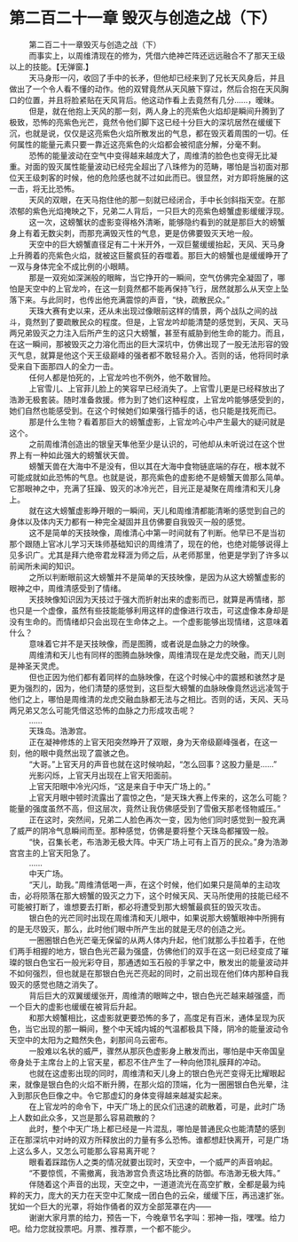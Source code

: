 <h1>第二百二十一章 毁灭与创造之战（下）</h1>
<div id="content">&nbsp&nbsp&nbsp&nbsp&nbsp&nbsp&nbsp&nbsp
 第二百二十一章毁灭与创造之战（下）
 <br/>&nbsp&nbsp&nbsp&nbsp&nbsp&nbsp&nbsp&nbsp
 而事实上，以周维清现在的修为，凭借六绝神芒阵还远远融合不了那天王级以上的技能。【无弹窗.】
 <br/>&nbsp&nbsp&nbsp&nbsp&nbsp&nbsp&nbsp&nbsp
 天马身形一闪，收回了手中的长矛，但他却已经来到了兄长天风身后，并且做出了一个令人看不懂的动作。他的双臂竟然从天风腋下穿过，然后合抱在天风胸口的位置，并且将脸紧贴在天风背后。他这动作看上去竟然有几分……，暧昧。
 <br/>&nbsp&nbsp&nbsp&nbsp&nbsp&nbsp&nbsp&nbsp
 但是，就在他抱上天风的那一刻，两人身上的亮紫色火焰却是瞬间升腾到了极致，恐怖的亮紫色光芒，竟然令他们脚下这已经十分巨大的深坑居然在缓缓下沉，也就是说，仅仅是这亮紫色火焰所散发出的气息，都在毁灭着周围的一切。任何属性的能量元素只要一靠近这亮紫色的火焰都会被彻底分解，分毫不剩。
 <br/>&nbsp&nbsp&nbsp&nbsp&nbsp&nbsp&nbsp&nbsp
 恐怖的能量波动在空气中变得越来越庞大了，周维清的脸色也变得无比凝重。对面的毁灭属性能量波动已经完全超出了八珠修为的范畴，哪怕是当初面对那位天王级刺客的时候，他的危险感也就不过如此而已。很显然，对方即将施展的这一击，将无比恐怖。
 <br/>&nbsp&nbsp&nbsp&nbsp&nbsp&nbsp&nbsp&nbsp
 天风的双眼，在天马抱住他的那一刻就已经闭合，手中长剑斜指天空。在那浓郁的紫色光焰掩映之下，兄弟二人背后，一只巨大的亮紫色螃蟹虚影缓缓浮现。
 <br/>&nbsp&nbsp&nbsp&nbsp&nbsp&nbsp&nbsp&nbsp
 这一次，这螃蟹状的虚影变得格外清晰，能够隐约看到的就是那巨大的螃蟹身上有着无数尖刺，而那充满毁灭性的气息，更是仿佛要毁灭天地一般。
 <br/>&nbsp&nbsp&nbsp&nbsp&nbsp&nbsp&nbsp&nbsp
 天空中的巨大螃蟹直径足有二十米开外，一双巨鳌缓缓抬起，天风、天马身上升腾着的亮紫色火焰，就被这巨鳌疯狂的吞噬着。那巨大的螃蟹也是缓缓睁开了一双与身体完全不成比例的小眼睛。
 <br/>&nbsp&nbsp&nbsp&nbsp&nbsp&nbsp&nbsp&nbsp
 那是一双宛如深渊般的眼眸，当它挣开的一瞬间，空气仿佛完全凝固了，哪怕是天空中的上官龙吟，在这一刻竟然都不能再保持飞行，居然就那么从天空上坠落下来。与此同时，也传出他充满震惊的声音，“快，疏散民众。”
 <br/>&nbsp&nbsp&nbsp&nbsp&nbsp&nbsp&nbsp&nbsp
 天珠大赛有史以来，还从未出现过像眼前这样的情景，两个战队之间的战斗，竟然到了要疏散民众的程度。但是，上官龙吟却能清楚的感觉到，天风、天马两兄弟毁灭之力注入后所产生的这只大螃蟹，甚至有威胁到他生命的能力。而且，在这一瞬间，那被毁灭之力溶化而出的巨大深坑中，仿佛出现了一股无法形容的毁灭气息，就算是他这个天王级巅峰的强者都不敢轻易介入。否则的话，他将同时承受来自下面那四人的全力一击。
 <br/>&nbsp&nbsp&nbsp&nbsp&nbsp&nbsp&nbsp&nbsp
 任何人都是怕死的，上官龙吟也不例外，他不敢冒险。
 <br/>&nbsp&nbsp&nbsp&nbsp&nbsp&nbsp&nbsp&nbsp
 上官雪儿、上官菲儿脸上的笑容早已经消失了。上官雪儿更是已经释放出了浩渺无极套装。随时准备救援。修为到了她们这种程度，上官龙吟能够感受到的，她们自然也能感受到。在这个时候她们如果强行插手的话，也只能是找死而已。
 <br/>&nbsp&nbsp&nbsp&nbsp&nbsp&nbsp&nbsp&nbsp
 那是什么生物？看着那巨大的螃蟹虚影，上官龙吟心中产生最大的疑问就是这个。
 <br/>&nbsp&nbsp&nbsp&nbsp&nbsp&nbsp&nbsp&nbsp
 之前周维清创造出的银皇天隼他至少是认识的，可他却从未听说过在这个世界上有一种如此强大的螃蟹状天兽。
 <br/>&nbsp&nbsp&nbsp&nbsp&nbsp&nbsp&nbsp&nbsp
 螃蟹天兽在大海中不是没有，但以其在大海中食物链底端的存在，根本就不可能成就如此恐怖的气息。也就是说，那亮紫色的虚影绝不是螃蟹天兽那么简单。它那眼神之中，充满了狂躁、毁灭的冰冷光芒，目光正是凝聚在周维清和天儿身上。
 <br/>&nbsp&nbsp&nbsp&nbsp&nbsp&nbsp&nbsp&nbsp
 就在这大螃蟹虚影睁开眼的一瞬间，天儿和周维清都能清晰的感觉到自己的身体以及体内天力都有一种完全凝固并且仿佛要自我毁灭一般的感觉。
 <br/>&nbsp&nbsp&nbsp&nbsp&nbsp&nbsp&nbsp&nbsp
 这不是简单的天技映像，周维清心中第一时间就有了判断。他早已不是当初那个跟随上官冰儿学习天珠师基础知识的周维清了，现在的他，也绝对能够说得上见多识广。尤其是拜六绝帝君龙释涯为师之后，从老师那里，他更是学到了许多以前闻所未闻的知识。
 <br/>&nbsp&nbsp&nbsp&nbsp&nbsp&nbsp&nbsp&nbsp
 之所以判断眼前这大螃蟹并不是简单的天技映像，是因为从这大螃蟹虚影的眼神之中，周维清感受到了情绪。
 <br/>&nbsp&nbsp&nbsp&nbsp&nbsp&nbsp&nbsp&nbsp
 天技映像知识因为天技过于强大而折射出来的虚影而已，就算是再情绪，那也只是一个虚像，虽然有些技能能够利用这样的虚像进行攻击，可这虚像本身却是没有生命的。而情绪却只会出现在生命体之上。一个虚影能够出现情绪，这意味着什么？
 <br/>&nbsp&nbsp&nbsp&nbsp&nbsp&nbsp&nbsp&nbsp
 意味着它并不是天技映像，而是图腾，或者说是血脉之力的映像。
 <br/>&nbsp&nbsp&nbsp&nbsp&nbsp&nbsp&nbsp&nbsp
 周维清和天儿也有同样的图腾血脉映像，周维清现在是龙虎交融，而天儿则是神圣天灵虎。
 <br/>&nbsp&nbsp&nbsp&nbsp&nbsp&nbsp&nbsp&nbsp
 但也正因为他们都有着同样的血脉映像，在这个时候心中的震撼和骇然才是更为强烈的，因为，他们清楚的感觉到，这巨型大螃蟹的血脉映像竟然远远凌驾于他们之上，哪怕是周维清的龙虎交融血脉都无法与之相比。否则的话，天风、天马两兄弟又怎么可能凭借这恐怖的血脉之力形成攻击呢？
 <br/>&nbsp&nbsp&nbsp&nbsp&nbsp&nbsp&nbsp&nbsp
 ……
 <br/>&nbsp&nbsp&nbsp&nbsp&nbsp&nbsp&nbsp&nbsp
 天珠岛。浩渺宫。
 <br/>&nbsp&nbsp&nbsp&nbsp&nbsp&nbsp&nbsp&nbsp
 正在凝神修炼的上官天阳突然睁开了双眼，身为天帝级巅峰强者，在这一刻，他的眼中竟然出现了震骇之色。
 <br/>&nbsp&nbsp&nbsp&nbsp&nbsp&nbsp&nbsp&nbsp
 “大哥。”上官天月的声音也就在这时候响起，“怎么回事？这股力量是……”
 <br/>&nbsp&nbsp&nbsp&nbsp&nbsp&nbsp&nbsp&nbsp
 光影闪烁，上官天月出现在上官天阳面前。
 <br/>&nbsp&nbsp&nbsp&nbsp&nbsp&nbsp&nbsp&nbsp
 上官天阳眼中冷光闪烁，“这是来自于中天广场上的。”
 <br/>&nbsp&nbsp&nbsp&nbsp&nbsp&nbsp&nbsp&nbsp
 上官天月眼中顿时流露出了震惊之色，“是天珠大赛上传来的，这怎么可能？能量的强度虽然不高，但这层次，竟然让我仿佛感受到了雪傲天那老怪物威压。”
 <br/>&nbsp&nbsp&nbsp&nbsp&nbsp&nbsp&nbsp&nbsp
 正在这时，突然间，兄弟二人脸色再次一变，因为他们同时感觉到一股充满了威严的阴冷气息瞬间而至。那种感觉，仿佛是要将整个天珠岛都摧毁一般。
 <br/>&nbsp&nbsp&nbsp&nbsp&nbsp&nbsp&nbsp&nbsp
 “快，召集长老，布浩渺无极大阵。中天广场上可有上百万的民众。”身为浩渺宫宫主的上官天阳急了。
 <br/>&nbsp&nbsp&nbsp&nbsp&nbsp&nbsp&nbsp&nbsp
 ……
 <br/>&nbsp&nbsp&nbsp&nbsp&nbsp&nbsp&nbsp&nbsp
 中天广场。
 <br/>&nbsp&nbsp&nbsp&nbsp&nbsp&nbsp&nbsp&nbsp
 “天儿，助我。”周维清低喝一声，在这个时候，他们如果只是简单的主动攻击，必将陨落在那大螃蟹的毁灭之力下，这个时候天风、天马所使用的技能已经不可能被打断了，谁想要去打断，都必将遭受到那大螃蟹最疯狂的毁灭攻击。
 <br/>&nbsp&nbsp&nbsp&nbsp&nbsp&nbsp&nbsp&nbsp
 银白色的光芒同时出现在周维清和天儿眼中，如果说那大螃蟹眼神中所拥有的是无尽毁灭，那么，此时他们眼中所产生出的就是无尽的创造之光。
 <br/>&nbsp&nbsp&nbsp&nbsp&nbsp&nbsp&nbsp&nbsp
 一圈圈银白色光芒毫无保留的从两人体内升起，他们就那么手拉着手，在他们两手相握的地方，银白色光芒最为强盛，仿佛他们的双手在这一刻已经变成了璀璨的银白色宝石一般光彩夺目，那通透如玉石般的手掌之中，散发出的能量波动并不如何强烈，但也就是在那银白色光芒亮起的同时，之前出现在他们体内那种自我毁灭的感觉也随之消失了。
 <br/>&nbsp&nbsp&nbsp&nbsp&nbsp&nbsp&nbsp&nbsp
 背后巨大的双翼缓缓张开，周维清的眼眸之中，银白色光芒越来越强盛，而一个巨大的虚影也缓缓在被背后升起。
 <br/>&nbsp&nbsp&nbsp&nbsp&nbsp&nbsp&nbsp&nbsp
 和那大螃蟹相比，这虚影就更要恐怖的多了，高度足有百米，通体呈现为灰色，当它出现的那一瞬间，整个中天城内城的气温都极具下降，阴冷的能量波动令天空中的太阳为之黯然失色，刹那间乌云密布。
 <br/>&nbsp&nbsp&nbsp&nbsp&nbsp&nbsp&nbsp&nbsp
 一股难以名状的威严，骤然从那灰色虚影身上散发而出，哪怕是中天帝国皇帝身处于主席台上的上官天星，都忍不住产生了一种向他顶礼膜拜的冲动。
 <br/>&nbsp&nbsp&nbsp&nbsp&nbsp&nbsp&nbsp&nbsp
 也就在这虚影出现的同时，周维清和天儿身上的银白色光芒变得无比耀眼起来，就像是银白色的火焰不断升腾，在那火焰的顶端，化为一圈圈银白色光晕，注入到那灰色巨像之中。令它那虚幻的身体变得越来越凝实起来。
 <br/>&nbsp&nbsp&nbsp&nbsp&nbsp&nbsp&nbsp&nbsp
 在上官龙吟的命令下，中天广场上的民众们迅速的疏散着，可是，此时广场上人数如此众多，又岂是那么容易疏散的？
 <br/>&nbsp&nbsp&nbsp&nbsp&nbsp&nbsp&nbsp&nbsp
 此时，整个中天广场上都已经是一片混乱，哪怕是普通民众也能清楚的感到正在那深坑中对峙的双方所释放出的力量有多么恐怖。谁都想赶快离开，可是广场上这么多人，又怎么可能那么容易离开呢？
 <br/>&nbsp&nbsp&nbsp&nbsp&nbsp&nbsp&nbsp&nbsp
 眼看着踩踏伤人之类的情况就要出现时，天空中，一个威严的声音响起。
 <br/>&nbsp&nbsp&nbsp&nbsp&nbsp&nbsp&nbsp&nbsp
 “不要惊慌，不需撤离，我浩渺宫负责这场比赛的防御。布浩渺无极大阵。”
 <br/>&nbsp&nbsp&nbsp&nbsp&nbsp&nbsp&nbsp&nbsp
 伴随着这个声音的出现，天空之中，一道道流光在高空扩散，全都是最为纯粹的天力，庞大的天力在天空中汇聚成一团白色的云朵，缓缓下压，再迅速扩张。犹如一个巨大的光罩，将始作俑者的双方全部笼罩在内——
 <br/>&nbsp&nbsp&nbsp&nbsp&nbsp&nbsp&nbsp&nbsp
 谢谢大家月票的给力，预告一下，今晚章节名字叫：邪神一指，嘿嘿。给力吧。给力您就投票吧。月票、推荐票，一个都不能少。
 <br/>&nbsp&nbsp&nbsp&nbsp&nbsp&nbsp&nbsp&nbsp
 <br/>&nbsp&nbsp&nbsp&nbsp&nbsp&nbsp&nbsp&nbsp
</div>
